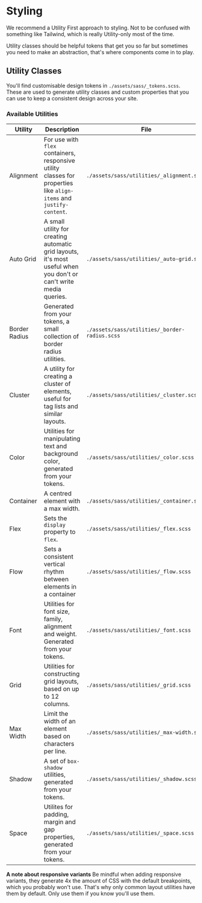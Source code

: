 # Styling

We recommend a Utility First approach to styling. Not to be confused with something like Tailwind, which is really Utility-only most of the time.

Utility classes should be helpful tokens that get you so far but sometimes you need to make an abstraction, that's where components come in to play.

## Utility Classes

You'll find customisable design tokens in `./assets/sass/_tokens.scss`. These are used to generate utility classes and custom properties that you can use to keep a consistent design across your site.

### Available Utilities

| Utility       | Description                                                                                                         | File                                          | Responsive |
| ------------- | ------------------------------------------------------------------------------------------------------------------- | --------------------------------------------- | ---------- |
| Alignment     | For use with `flex` containers, responsive utility classes for properties like `align-items` and `justify-content`. | `./assets/sass/utilities/_alignment.scss`     | ✅         |
| Auto Grid     | A small utility for creating automatic grid layouts, it's most useful when you don't or can't write media queries.  | `./assets/sass/utilities/_auto-grid.scss`     | 🚫         |
| Border Radius | Generated from your tokens, a small collection of border radius utilities.                                          | `./assets/sass/utilities/_border-radius.scss` | 🚫         |
| Cluster       | A utility for creating a cluster of elements, useful for tag lists and similar layouts.                             | `./assets/sass/utilities/_cluster.scss`       | 🚫         |
| Color         | Utilities for manipulating text and background color, generated from your tokens.                                   | `./assets/sass/utilities/_color.scss`         | 🚫         |
| Container     | A centred element with a max width.                                                                                 | `./assets/sass/utilities/_container.scss`     | 🚫         |
| Flex          | Sets the `display` property to `flex`.                                                                              | `./assets/sass/utilities/_flex.scss`          | 🚫         |
| Flow          | Sets a consistent vertical rhythm between elements in a container                                                   | `./assets/sass/utilities/_flow.scss`          | 🚫         |
| Font          | Utilities for font size, family, alignment and weight. Generated from your tokens.                                  | `./assets/sass/utilities/_font.scss`          | 🚫         |
| Grid          | Utilities for constructing grid layouts, based on up to 12 columns.                                                 | `./assets/sass/utilities/_grid.scss`          | ✅         |
| Max Width     | Limit the width of an element based on characters per line.                                                         | `./assets/sass/utilities/_max-width.scss`     | 🚫         |
| Shadow        | A set of `box-shadow` utilities, generated from your tokens.                                                        | `./assets/sass/utilities/_shadow.scss`        | 🚫         |
| Space         | Utilites for padding, margin and gap properties, generated from your tokens.                                        | `./assets/sass/utilities/_space.scss`         | 🚫         |

**A note about responsive variants** Be mindful when adding responsive variants, they generate 4x the amount of CSS with the default breakpoints, which you probably won't use. That's why only common layout utilities have them by default. Only use them if you know you'll use them.
